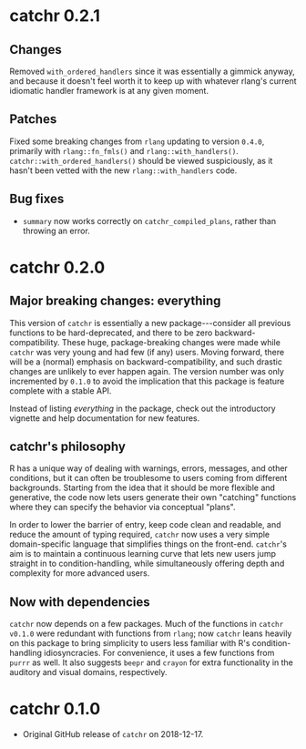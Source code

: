 # catchr 0.2.1

## Changes

Removed `with_ordered_handlers` since it was essentially a gimmick anyway, and because it doesn't feel worth it to keep up with whatever rlang's current idiomatic handler framework is at any given moment.

## Patches

Fixed some breaking changes from `rlang` updating to version `0.4.0`, primarily with `rlang::fn_fmls()` and `rlang::with_handlers()`. `catchr::with_ordered_handlers()` should be viewed suspiciously, as it hasn't been vetted with the new `rlang::with_handlers` code.

## Bug fixes

 * `summary` now works correctly on `catchr_compiled_plans`, rather than throwing an error.
 
# catchr 0.2.0

## Major breaking changes: everything

This version of `catchr` is essentially a new package---consider all previous functions to be hard-deprecated, and there to be zero backward-compatibility. These huge, package-breaking changes were made while `catchr` was very young and had few (if any) users. Moving forward, there will be a (normal) emphasis on backward-compatibility, and such drastic changes are unlikely to ever happen again. The version number was only incremented by `0.1.0` to avoid the implication that this package is feature complete with a stable API.

Instead of listing *everything* in the package, check out the introductory vignette and help documentation for new features.

## catchr's philosophy

R has a unique way of dealing with warnings, errors, messages, and other conditions, but it can often be troublesome to users coming from different backgrounds. Starting from the idea that it should be more flexible and generative, the code now lets users generate their own "catching" functions where they can specify the behavior via conceptual "plans".  

In order to lower the barrier of entry, keep code clean and readable, and reduce the amount of typing required, `catchr` now uses a very simple domain-specific language that simplifies things on the front-end. `catchr`'s aim is to maintain a continuous learning curve that lets new users jump straight in to condition-handling, while simultaneously offering depth and complexity for more advanced users.

## Now with dependencies

`catchr` now depends on a few packages. Much of the functions in `catchr v0.1.0` were redundant with functions from `rlang`; now `catchr` leans heavily on this package to bring simplicity to users less familiar with R's condition-handling idiosyncracies. For convenience, it uses a few functions from `purrr` as well.  It also suggests `beepr` and `crayon` for extra functionality in the auditory and visual domains, respectively.

# catchr 0.1.0

* Original GitHub release of `catchr` on 2018-12-17. 

